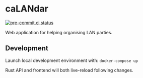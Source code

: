 # caLANdar

[![pre-commit.ci status](https://results.pre-commit.ci/badge/github/lewisoaten/caLANdar/main.svg)](https://results.pre-commit.ci/latest/github/lewisoaten/caLANdar/main)

Web application for helping organising LAN parties.

## Development

Launch local development environment with:
`docker-compose up`

Rust API and frontend will both live-reload following changes.
